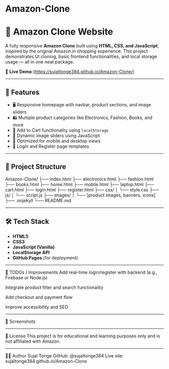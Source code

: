 # Amazon-Clone

# 🛒 Amazon Clone Website

A fully responsive **Amazon Clone** built using **HTML, CSS, and JavaScript**, inspired by the original Amazon.in shopping experience. This project demonstrates UI cloning, basic frontend functionalities, and local storage usage — all in one neat package.

🔗 **Live Demo**:(https://sujaltonge384.github.io/Amazon-Clone/)

---

## 📌 Features

- 🖥️ Responsive homepage with navbar, product sections, and image sliders
- 🛍️ Multiple product categories like Electronics, Fashion, Books, and more
- 🛒 Add to Cart functionality using `localStorage`
- 🔄 Dynamic image sliders using JavaScript
- 📱 Optimized for mobile and desktop views
- 🔐 Login and Register page templates

---

## 📁 Project Structure

Amazon-Clone/
├── index.html
├── electronics.html
├── fashion.html
├── books.html
├── home.html
├── mobile.html
├── laptop.html
├── cart.html
├── login.html
├── register.html
├── css/
│ └── style.css
├── js/
│ └── script.js
├── images/
│ └── [product images, banners, icons]
├── .nojekyll
└── README.md


---

## 🛠️ Tech Stack

- **HTML5**
- **CSS3**
- **JavaScript (Vanilla)**
- **LocalStorage API**
- **GitHub Pages** (for deployment)

---

📌 TODOs / Improvements
 Add real-time login/register with backend (e.g., Firebase or Node.js)

 Integrate product filter and search functionality

 Add checkout and payment flow

 Improve accessibility and SEO

 ---

 📸 Screenshots

 ---

 📄 License
This project is for educational and learning purposes only and is not affiliated with Amazon.

---

🙋‍♂️ Author
Sujal Tonge
GitHub: @sujaltonge384
Live site: sujaltonge384.github.io/Amazon-Clone

